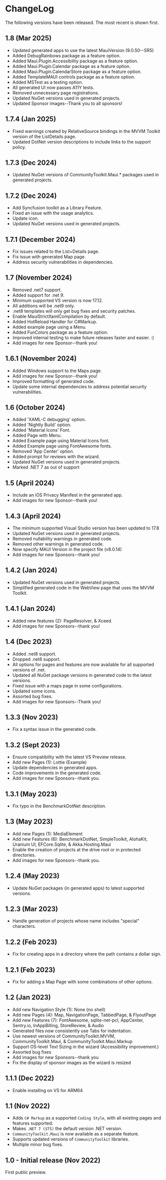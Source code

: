 # ChangeLog

The following versions have been released. The most recent is shown first.

## 1.8  (Mar 2025)

- Updated generated apps to use the latest MauiVersion (9.0.50--SR5)
- Added DebugRainbows package as a feature option.
- Added Maui.Plugin.Accessibility package as a feature option.
- Added Maui.Plugin.Calendar package as a feature option.
- Added Maui.Plugin.CalendarStore package as a feature option.
- Added TemplateMAUI controls package as a feature option.
- Added MSTest as a testing option.
- All generated UI now passes A11Y tests.
- Removed unnecessary page registrations.
- Updated NuGet versions used in generated projects.
- Updated Sponsor images--Thank you to all sponsors!

## 1.7.4  (Jan 2025)

- Fixed warnings created by RelativeSource bindings in the MVVM Toolkit version of the ListDetails page.
- Updated DotNet version descriptions to include links to the support policy.

## 1.7.3  (Dec 2024)

- Updated NuGet versions of CommunityToolkit.Maui.* packages used in generated projects.

## 1.7.2  (Dec 2024)

- Add Syncfusion toolkit as a Library Feature.
- Fixed an issue with the usage analytics.
- Update icon.
- Updated NuGet versions used in generated projects.

## 1.7.1  (December 2024)

- Fix issues related to the List+Details page.
- Fix issue with generated Map page.
- Address security vulnerabilities in dependencies.

## 1.7  (November 2024)

- Removed .net7 support.
- Added support for .net 9.
- Minimum supported VS version is now 17.12.
- All additions will be .net9 only.
- .net8 templates will only get bug fixes and security patches.
- Enable MauiStrictXamlCompilation by default.
- Added HotReload Handler for C#Markup.
- Added example page using a Menu.
- Added FunColors package as a feature option.
- Improved internal testing to make future releases faster and easier. :)
- Add images for new Sponsor--thank you!

## 1.6.1  (November 2024)

- Added Windows support to the Maps page.
- Add images for new Sponsor--thank you!
- Improved formatting of generated code.
- Update some internal dependencies to address potential security vulnerabilities.

## 1.6  (October 2024)

- Added 'XAML-C debugging' option.
- Added 'Nightly Build' option.
- Added 'Material Icons' Font.
- Added Page with Menu.
- Added Example page using Material Icons font.
- Added Example page using FontAwesome fonts.
- Removed 'App Center' option.
- Added prompt for reviews with the wizard.
- Updated NuGet versions used in generated projects.
- Marked .NET 7 as out of support

## 1.5  (April 2024)

- Include an iOS Privacy Manifest in the generated app.
- Add images for new Sponsor--thank you!

## 1.4.3  (April 2024)

- The minimum supported Visual Studio version has been updated to 17.8
- Updated NuGet versions used in generated projects.
- Removed nullability warnings in generated code.
- Removed other warnings in generated code.
- Now specify MAUI Version in the project file (v8.0.14)
- Add images for new Sponsors--thank you!

## 1.4.2  (Jan 2024)

- Updated NuGet versions used in generated projects.
- Simplified generated code in the WebView page that uses the MVVM Toolkit.

## 1.4.1  (Jan 2024)

- Added new features (2): PageResolver, & Xceed.
- Add images for new Sponsors--thank you!

## 1.4  (Dec 2023)

- Added .net8 support.
- Dropped .net6 support.
- All options for pages and features are now available for all supported versions of .net.
- Updated all NuGet package versions in generated code to the latest versions.
- Fixed issue with a maps page in some configurations.
- Updated some icons.
- Assorted bug fixes.
- Add images for new Sponsors--Thank you!

## 1.3.3  (Nov 2023)

- Fix a syntax issue in the generated code.

## 1.3.2  (Sept 2023)

- Ensure compatibility with the latest VS Preview release.
- Add new Pages (1): Lottie (Example)
- Update dependencies in generated apps.
- Code improvements in the generated code.
- Add images for new Sponsors--thank you.

## 1.3.1  (May 2023)

- Fix typo in the BenchmarkDotNet description.

## 1.3  (May 2023)

- Add new Pages (1): MediaElement
- Add new Features (6): BenchmarkDotNet, SimpleToolkit, AlohaKit, Uranium UI, EFCore.Sqlite, & Akka.Hosting.Maui
- Enable the creation of projects at the drive root or in protected directories.
- Add images for new Sponsors--thank you.

## 1.2.4  (May 2023)

- Update NuGet packages (in generated apps) to latest supported versions.

## 1.2.3  (Mar 2023)

- Handle generation of projects whose name includes "special" characters.

## 1.2.2  (Feb 2023)

- Fix for creating apps in a directory where the path contains a dollar sign.

## 1.2.1  (Feb 2023)

- Fix for adding a Map Page with some combinations of other options.

## 1.2  (Jan 2023)

- Add new Navigation Style (1): None (no shell)
- Add new Pages (4): Map, NavigationPage, TabbedPage, & FlyoutPage
- Add new Features (7): FontAwesome, sqlite-net-pcl, AppCenter, Sentry.io, InAppBilling, StoreReview, & Audio
- Generated files now consistently use Tabs for indentation.
- Use newest versions of CommunityToolkit.MVVM, CommunityToolkit.Maui, & CommunityToolkit.Maui.Markup
- Support OS-level Text Sizing in the wizard (Accessibility improvement.)
- Assorted bug fixes
- Add images for new Sponsors--thank you
- Fix the display of sponsor images as the wizard is resized

## 1.1.1  (Dec 2022)

- Enable installing on VS for ARM64

## 1.1  (Nov 2022)

- Adds `C# Markup` as a supported `Coding Style`, with all existing pages and features supported.
- Makes `.NET 7 (STS)` the default version .NET version.
- `CommunityToolkit.Maui` is now available as a separate feature.
- Supports updated versions of `CommunityToolkit` libraries.
- Multiple minor bug fixes.

## 1.0 - Initial release (Nov 2022)

First public preview.
